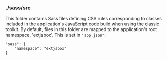 ### ./sass/src

This folder contains Sass files defining CSS rules corresponding to classes
included in the application's JavaScript code build when using the classic toolkit.
By default, files in this folder are mapped to the application's root namespace, 'extjsbox'.
This is set in `"app.json"`:

    "sass": {
        "namespace": "extjsbox"
    }